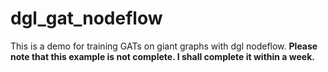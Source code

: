 # dgl_gat_nodeflow
This is a demo for training GATs on giant graphs with dgl nodeflow. **Please note that this example is not complete. I shall complete it within a week.**
